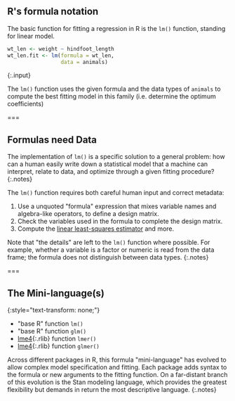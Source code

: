 ---
---

## R's formula notation

The basic function for fitting a regression in R is the `lm()` function, standing for linear model.


~~~r
wt_len <- weight ~ hindfoot_length
wt_len.fit <- lm(formula = wt_len,
                 data = animals)
~~~
{:.input}

The `lm()` function uses the given formula and the data types of `animals` to
compute the best fitting model in this family (i.e. determine the optimum
coefficients)

===

## Formulas need Data

The implementation of `lm()` is a specific solution to a general problem: how
can a human easily write down a statistical model that a machine can interpret,
relate to data, and optimize through a given fitting procedure?
{:.notes}

The `lm()` function requires both careful human input and correct metadata:

1. Use a unquoted "formula" expression that mixes variable names and algebra-like operators, to define a design matrix.
1. Check the variables used in the formula to complete the design matrix.
1. Compute the [linear least-squares estimator](https://en.wikipedia.org/wiki/Linear_least_squares_(mathematics)) and more.

Note that "the details" are left to the `lm()` function where possible. For
example, whether a variable is a factor or numeric is read from the data frame;
the formula does not distinguish between data types.
{:.notes}

===

## The Mini-language(s)
{:style="text-transform: none;"}

- "base R" function `lm()`
- "base R" function `glm()`
- [lme4](){:.rlib} function `lmer()`
- [lme4](){:.rlib} function `glmer()`

<!-- - [rstan](){:.rlib} models in Stan -->

Across different packages in R, this formula "mini-language" has evolved to
allow complex model specification and fitting. Each package adds syntax to the
formula or new arguments to the fitting function. On a far-distant branch of
this evolution is the Stan modeling language, which provides the greatest
flexibility but demands in return the most descriptive language.
{:.notes}
